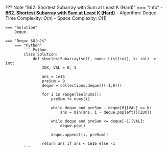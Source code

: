 ??? Note "862. Shortest Subarray with Sum at Least K (Hard)"
    === "Info"
        - **<a href="https://leetcode-cn.com/problems/shortest-subarray-with-sum-at-least-k/" target="_blank">862. Shortest Subarray with Sum at Least K (Hard)</a>**
        - Algorithm: Deque
        - Time Complexity: $O(n)$
        - Space Complexity: $O(1)$
        
    === "Solution"
        Deque.

    === "Deque $O(n)$"
        === "Python"
            ``` Python
            class Solution:
                def shortestSubarray(self, nums: List[int], k: int) -> int:
                    IDX, VAL = 0, 1

                    ans = 1e16
                    preSum = 0        
                    deque = collections.deque([(-1,0)])

                    for i in range(len(nums)):
                        preSum += nums[i]

                        while deque and preSum - deque[0][VAL] >= k:                
                            ans = min(ans, i - deque.popleft()[IDX])

                        while deque and preSum <= deque[-1][VAL]:
                            deque.pop()

                        deque.append((i, preSum))

                    return ans if ans < 1e16 else -1
            ```   